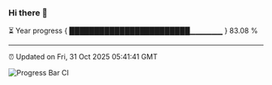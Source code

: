 ### Hi there 👋

⏳ Year progress { ████████████████████████▁▁▁▁▁▁ } 83.08 %

---

⏰ Updated on Fri, 31 Oct 2025 05:41:41 GMT

![Progress Bar CI](https://github.com/IshwaranRudhara/GIT-ACTION/workflows/Progress%20Bar%20CI/badge.svg)
